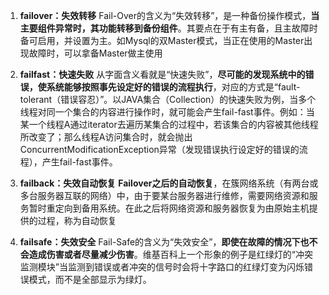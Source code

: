 1. **failover：失效转移** 
   Fail-Over的含义为“失效转移”，是一种备份操作模式，**当主要组件异常时，其功能转移到备份组件**。其要点在于有主有备，且主故障时备可启用，并设置为主。如Mysql的双Master模式，当正在使用的Master出现故障时，可以拿备Master做主使用

2. **failfast：快速失败** 
   从字面含义看就是“快速失败”，**尽可能的发现系统中的错误，使系统能够按照事先设定好的错误的流程执行**，对应的方式是“fault-tolerant（错误容忍）”。以JAVA集合（Collection）的快速失败为例，当多个线程对同一个集合的内容进行操作时，就可能会产生fail-fast事件。例如：当某一个线程A通过iterator去遍历某集合的过程中，若该集合的内容被其他线程所改变了；那么线程A访问集合时，就会抛出ConcurrentModificationException异常（发现错误执行设定好的错误的流程），产生fail-fast事件。

3. **failback：失效自动恢复** 
   **Failover之后的自动恢复**，在簇网络系统（有两台或多台服务器互联的网络）中，由于要某台服务器进行维修，需要网络资源和服务暂时重定向到备用系统。在此之后将网络资源和服务器恢复为由原始主机提供的过程，称为自动恢复

4. **failsafe：失效安全** 
   Fail-Safe的含义为“失效安全”，**即使在故障的情况下也不会造成伤害或者尽量减少伤害**。维基百科上一个形象的例子是红绿灯的“冲突监测模块”当监测到错误或者冲突的信号时会将十字路口的红绿灯变为闪烁错误模式，而不是全部显示为绿灯。